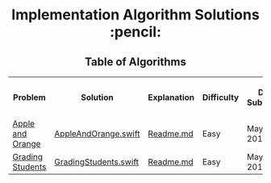 <h1 align="center">Implementation Algorithm Solutions :pencil:</h1>
<h2 align="center">Table of Algorithms</h2>
<table style="width:100%">
  <tr>
    <th><p align="center">Problem</p></th>
    <th><p align="center">Solution</p></th>
    <th><p align="center">Explanation</p></th>
    <th><p align="center">Difficulty</p></th>
    <th><p align="center">Date Submitted</p></th>
  </tr>
  <tr>
    <td><a align="center" href="https://www.hackerrank.com/challenges/apple-and-orange">Apple and Orange</a></td>
    <td><a align="center" href="Apple%20and%20Orange/AppleAndOrange.swift">AppleAndOrange.swift</a></td>
    <td><a align="center" href="">Readme.md</a></td>
    <td>Easy</td>
    <td>May 28, 2017</td>
  </tr>
  <tr>
    <td><a align="center" href="https://www.hackerrank.com/challenges/grading">Grading Students</a></td>
    <td><a align="center" href="Grading%20Students/GradingStudents.swift">GradingStudents.swift</a></td>
    <td><a align="center" href="">Readme.md</a></td>
    <td>Easy</td>
    <td>May 28, 2017</td>
  </tr>
</table>

